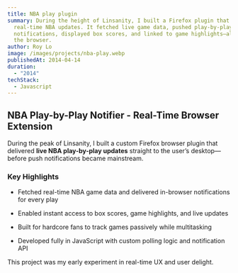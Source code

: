 ```yaml
---
title: NBA play plugin
summary: During the height of Linsanity, I built a Firefox plugin that delivered
  real-time NBA updates. It fetched live game data, pushed play-by-play
  notifications, displayed box scores, and linked to game highlights—all within
  the browser.
author: Roy Lo
image: /images/projects/nba-play.webp
publishedAt: 2014-04-14
duration:
  - "2014"
techStack:
  - Javascript
---
```

## **NBA Play-by-Play Notifier - Real-Time Browser Extension**

During the peak of Linsanity, I built a custom Firefox browser plugin that delivered **live NBA play-by-play updates** straight to the user’s desktop—before push notifications became mainstream.

### **Key Highlights**

*   Fetched real-time NBA game data and delivered in-browser notifications for every play
    
*   Enabled instant access to box scores, game highlights, and live updates
    
*   Built for hardcore fans to track games passively while multitasking
    
*   Developed fully in JavaScript with custom polling logic and notification API
    

This project was my early experiment in real-time UX and user delight.